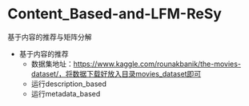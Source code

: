 # Content_Based-and-LFM-ReSy
基于内容的推荐与矩阵分解

- 基于内容的推荐
    - 数据集地址：https://www.kaggle.com/rounakbanik/the-movies-dataset/，将数据下载好放入目录movies_dataset即可
    - 运行description_based
    - 运行metadata_based